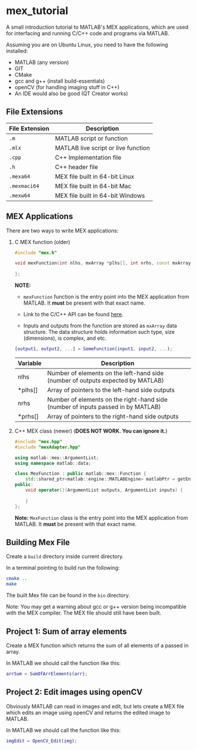 # mex_tutorial

A small introduction tutorial to MATLAB's MEX applications, which are used for interfacing and running C/C++ code and programs via MATLAB.

Assuming you are on Ubuntu Linux, you need to have the following installed:

- MATLAB (any version)
- GIT
- CMake
- gcc and g++ (install build-essentials)
- openCV (for handling imaging stuff in C++)
- An IDE would also be good (QT Creator works)



## File Extensions

| File Extension | Description                         |
| -------------- | ----------------------------------- |
| `.m`           | MATLAB script or function           |
| `.mlx`         | MATLAB live script or live function |
| `.cpp`         | C++ Implementation file             |
| `.h`           | C++ header file                     |
| `.mexa64`      | MEX file built in 64-bit Linux      |
| `.mexmaci64`   | MEX file built in 64-bit Mac        |
| `.mexw64`      | MEX file built in 64-bit Windows    |



## MEX Applications

There are two ways to write MEX applications:

1. C MEX function (older)

   ```c++
   #include "mex.h"
   
   void mexFunction(int nlhs, mxArray *plhs[], int nrhs, const mxArray *prhs[]){
       
   };
   ```

   **NOTE:** 

   - `mexFunction` function is the entry point into the MEX application from MATLAB. It **must** be present with that exact name.

   - Link to the C/C++ API can be found [here](https://www.mathworks.com/help/matlab/cc-mx-matrix-library.html?s_tid=CRUX_lftnav).


   - Inputs and outputs from the function are stored as `mxArray` data structure. The data structure holds information such type, size (dimensions), is complex, and etc.

   

   ```matlab
   [output1, output2, ...] = SomeFunction(input1, input2, ...);
   ```

   

   | Variable | Description                                                  |
   | -------- | ------------------------------------------------------------ |
   | nlhs     | Number of elements on the left-hand side (number of outputs expected by MATLAB) |
   | *plhs[]  | Array of pointers to the left-hand side outputs              |
   | nrhs     | Number of elements on the right-hand side (number of inputs passed in by MATLAB) |
   | *prhs[]  | Array of pointers to the right-hand side outputs             |

   

   

2. C++ MEX class (newer) (**DOES NOT WORK. You can ignore it.**)

   ```c++
   #include "mex.hpp"
   #include "mexAdapter.hpp"
   
   using matlab::mex::ArgumentList;
   using namespace matlab::data;
   
   class MexFunction : public matlab::mex::Function {
       std::shared_ptr<matlab::engine::MATLABEngine> matlabPtr = getEngine();
   public:
       void operator()(ArgumentList outputs, ArgumentList inputs) {
           
       }
   };
   ```

   **Note:** `MexFunction` class is the entry point into the MEX application from MATLAB. It **must** be present with that exact name.



## Building Mex File

Create a `build` directory inside current directory.

In a terminal pointing to build run the following:

```bash
cmake ..
make
```

The built Mex file can be found in the  `bin`  directory.

Note: You may get a warning about gcc or g++ version being incompatible with the MEX compiler. The MEX file should still have been built.





## Project 1: Sum of array elements

Create a MEX function which returns the sum of all elements of a passed in array.

In MATLAB we should call the function like this:

```matlab
arrSum = SumOfArrElements(arr);
```



## Project 2: Edit images using openCV

Obviously MATLAB can read in images and edit, but lets create a MEX file which edits an image using openCV and returns the edited image to MATLAB.

In MATLAB we should call the function like this:

```matlab
imgEdit = OpenCV_Edit(img);
```


